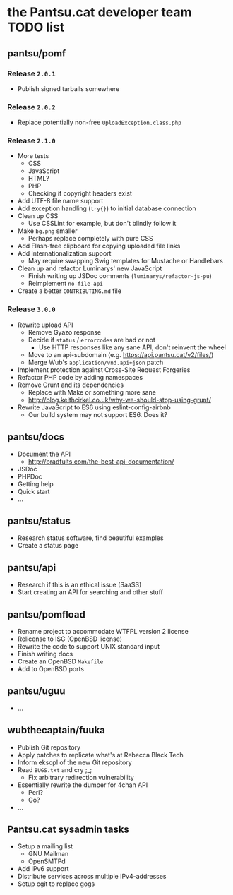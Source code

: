 # the Pantsu.cat developer team TODO list

## pantsu/pomf

### Release `2.0.1`

- Publish signed tarballs somewhere

### Release `2.0.2`

- Replace potentially non-free `UploadException.class.php`

### Release `2.1.0`

- More tests 
  - CSS
  - JavaScript
  - HTML?
  - PHP
  - Checking if copyright headers exist
- Add UTF-8 file name support
- Add exception handling (`try{}`) to initial database connection
- Clean up CSS
  - Use CSSLint for example, but don't blindly follow it
- Make `bg.png` smaller
  - Perhaps replace completely with pure CSS
- Add Flash-free clipboard for copying uploaded file links
- Add internationalization support
  - May require swapping Swig templates for Mustache or Handlebars
- Clean up and refactor Luminarys' new JavaScript
  - Finish writing up JSDoc comments (`luminarys/refactor-js-pu`)
  - Reimplement `no-file-api`
- Create a better `CONTRIBUTING.md` file

### Release `3.0.0`

- Rewrite upload API
  - Remove Gyazo response
  - Decide if `status` / `errorcodes` are bad or not
    - Use HTTP responses like any sane API, don't reinvent the wheel
  - Move to an api-subdomain (e.g. <https://api.pantsu.cat/v2/files/>)
  - Merge Wub's `application/vnd.api+json` patch
- Implement protection against Cross-Site Request Forgeries
- Refactor PHP code by adding namespaces
- Remove Grunt and its dependencies
  - Replace with Make or something more sane
  - <http://blog.keithcirkel.co.uk/why-we-should-stop-using-grunt/>
- Rewrite JavaScript to ES6 using eslint-config-airbnb
  - Our build system may not support ES6. Does it?

## pantsu/docs

- Document the API
  - <http://bradfults.com/the-best-api-documentation/>
- JSDoc
- PHPDoc
- Getting help
- Quick start
- …

## pantsu/status

- Research status software, find beautiful examples
- Create a status page

## pantsu/api

- Research if this is an ethical issue (SaaSS)
- Start creating an API for searching and other stuff

## pantsu/pomfload

- Rename project to accommodate WTFPL version 2 license
- Relicense to ISC (OpenBSD license)
- Rewrite the code to support UNIX standard input
- Finish writing docs
- Create an OpenBSD `Makefile`
- Add to OpenBSD ports

## pantsu/uguu

- …

## wubthecaptain/fuuka

- Publish Git repository
- Apply patches to replicate what's at Rebecca Black Tech
- Inform eksopl of the new Git repository
- Read `BUGS.txt` and cry ;\_;
  - Fix arbitrary redirection vulnerability
- Essentially rewrite the dumper for 4chan API
  - Perl?
  - Go?
- …

## Pantsu.cat sysadmin tasks

- Setup a mailing list
  - GNU Mailman
  - OpenSMTPd
- Add IPv6 support
- Distribute services across multiple IPv4-addresses
- Setup cgit to replace gogs
